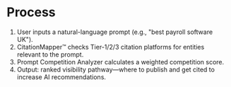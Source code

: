 # Process

1) User inputs a natural-language prompt (e.g., "best payroll software UK").  
2) CitationMapper™ checks Tier-1/2/3 citation platforms for entities relevant to the prompt.  
3) Prompt Competition Analyzer calculates a weighted competition score.  
4) Output: ranked visibility pathway—where to publish and get cited to increase AI recommendations.